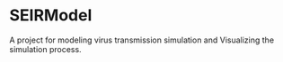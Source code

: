 # SEIRModel
A project for modeling virus transmission simulation and Visualizing the simulation process.
